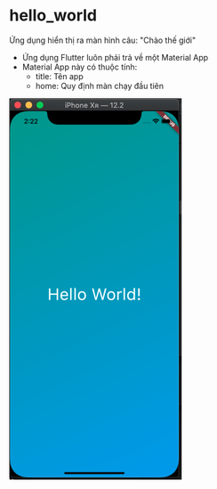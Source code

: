 # hello_world

Ứng dụng hiển thị ra màn hình câu: "Chào thế giới"

- Ứng dụng Flutter luôn phải trả về một Material App
- Material App này có thuộc tính:
    - title: Tên app
    - home: Quy định màn chạy đầu tiên

![Hyper-V-2](../img/helloworld.png)
